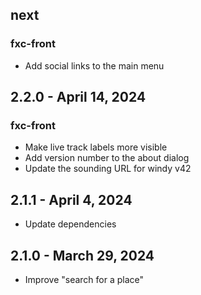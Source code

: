 ## next

### fxc-front

- Add social links to the main menu

## 2.2.0 - April 14, 2024

### fxc-front

- Make live track labels more visible
- Add version number to the about dialog
- Update the sounding URL for windy v42

## 2.1.1 - April 4, 2024

- Update dependencies

## 2.1.0 - March 29, 2024

- Improve "search for a place"
